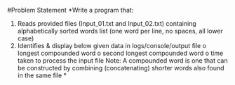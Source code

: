 #Problem Statement
*Write a program that:
1. Reads provided files (Input_01.txt and Input_02.txt) containing alphabetically sorted words list (one
word per line, no spaces, all lower case)
2. Identifies & display below given data in logs/console/output file
o longest compounded word
o second longest compounded word
o time taken to process the input file
Note: A compounded word is one that can be constructed by combining (concatenating) shorter words
also found in the same file *
